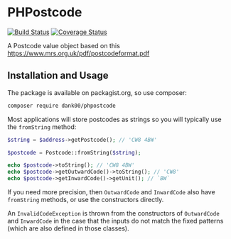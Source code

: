 # PHPostcode

[![Build Status](https://travis-ci.org/dank00/PHPostcode.svg?branch=master)](https://travis-ci.org/dank00/PHPostcode)
[![Coverage Status](https://coveralls.io/repos/github/dank00/PHPostcode/badge.svg?branch=coveralls)](https://coveralls.io/github/dank00/PHPostcode?branch=coveralls)

A Postcode value object based on this https://www.mrs.org.uk/pdf/postcodeformat.pdf

## Installation and Usage

The package is available on packagist.org, so use composer:

```bash
composer require dank00/phpostcode
```

Most applications will store postcodes as strings so you will typically use the `fromString` method:

```php
$string = $address->getPostcode(); // 'CW8 4BW'

$postcode = Postcode::fromString($string);

echo $postcode->toString(); // 'CW8 4BW'
echo $postcode->getOutwardCode()->toString(); // 'CW8'
echo $postcode->getInwardCode()->getUnit(); // `BW`
```

If you need more precision, then `OutwardCode` and `InwardCode` also have `fromString` methods, or use the constructors directly.

An `InvalidCodeException` is thrown from the constructors of `OutwardCode` and `InwardCode` in the case that the inputs do not match the fixed patterns (which are also defined in those classes).
